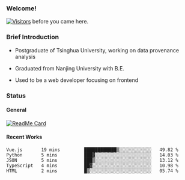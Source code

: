 ### Welcome!

[![Visitors](https://visitor-badge.laobi.icu/badge?page_id=HermitSun.HermitSun)]() before you came here.

### Brief Introduction

- Postgraduate of Tsinghua University, working on data provenance analysis

- Graduated from Nanjing University with B.E.

- Used to be a web developer focusing on frontend

### Status

#### General

[![ReadMe Card](https://github-readme-stats.hermitsun.vercel.app/api?username=HermitSun&count_private=true&show_icons=true)]()

#### Recent Works

<!--START_SECTION:waka-->
```text
Vue.js       19 mins         ████████████▒░░░░░░░░░░░░   49.82 % 
Python       5 mins          ███▓░░░░░░░░░░░░░░░░░░░░░   14.03 % 
JSON         5 mins          ███▒░░░░░░░░░░░░░░░░░░░░░   13.12 % 
TypeScript   4 mins          ██▓░░░░░░░░░░░░░░░░░░░░░░   10.98 % 
HTML         2 mins          █▒░░░░░░░░░░░░░░░░░░░░░░░   05.74 % 
```
<!--END_SECTION:waka-->
